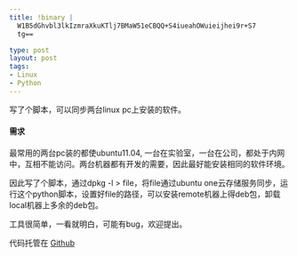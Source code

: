 ```yaml
--- 
title: !binary |
  W1B5dGhvbl3lkIzmraXkuKTlj7BMaW51eCBQQ+S4iueahOWuieijhei9r+S7
  tg==

type: post
layout: post
tags: 
- Linux
- Python
---
```



写了个脚本，可以同步两台linux pc上安装的软件。

#### 需求
  最常用的两台pc装的都使ubuntu11.04, 一台在实验室，一台在公司，都处于内网中，互相不能访问。两台机器都有开发的需要，因此最好能安装相同的软件环境。

因此写了个脚本，通过dpkg -l > file，将file通过ubuntu one云存储服务同步，运行这个python脚本，设置好file的路径，可以安装remote机器上得deb包，卸载local机器上多余的deb包。

工具很简单，一看就明白，可能有bug，欢迎提出。


代码托管在 [Github](https://github.com/nourlcn/tools/blob/master/sync_soft.py)
